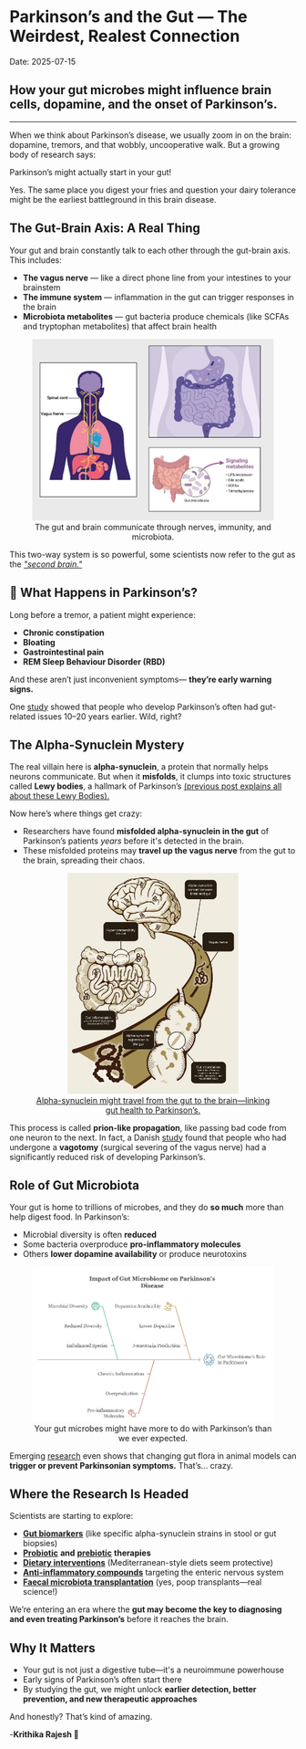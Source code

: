  
# Parkinson’s and the Gut — The Weirdest, Realest Connection
Date: 2025-07-15
## How your gut microbes might influence brain cells, dopamine, and the onset of Parkinson’s.
---


When we think about Parkinson’s disease, we usually zoom in on the brain: dopamine, tremors, and that wobbly, uncooperative walk. But a growing body of research says:

Parkinson’s might actually start in your gut! 
      
Yes. The same place you digest your fries and question your dairy tolerance might be the earliest battleground in this brain disease.

## The Gut-Brain Axis: A Real Thing
Your gut and brain constantly talk to each other through the gut-brain axis. This includes:

* **The vagus nerve** — like a direct phone line from your intestines to your brainstem
* **The immune system** — inflammation in the gut can trigger responses in the brain
* **Microbiota metabolites** — gut bacteria produce chemicals (like SCFAs and tryptophan metabolites) that affect brain health

<Figure style="text-align: center;">
<img src="../assets/Uno.jpg" alt="Me" width="500" />
<figcaption> The gut and brain communicate through nerves, immunity, and microbiota. </figcaption>
</figure>

This two-way system is so powerful, some scientists now refer to the gut as the [*"second brain."*](https://pmc.ncbi.nlm.nih.gov/articles/PMC4798912/)

## 🔬 What Happens in Parkinson’s?
Long before a tremor, a patient might experience:

* **Chronic constipation**
* **Bloating**
* **Gastrointestinal pain**
* **REM Sleep Behaviour Disorder (RBD)**
  
And these aren’t just inconvenient symptoms— **they’re early warning signs.**

One [study](https://www.nature.com/articles/s41531-025-00894-4) showed that people who develop Parkinson’s often had gut-related issues 10–20 years earlier. Wild, right?

## The Alpha-Synuclein Mystery
The real villain here is **alpha-synuclein**, a protein that normally helps neurons communicate. But when it **misfolds**, it clumps into toxic structures called **Lewy bodies**, a hallmark of Parkinson’s [(previous post explains all about these Lewy Bodies).](https://krithikarajesh.github.io/BenchToBrain.github.io/posts/view.html?post=next.md)

Now here’s where things get crazy:

* Researchers have found **misfolded alpha-synuclein in the gut** of Parkinson’s patients *years* before it's detected in the brain.
* These misfolded proteins may **travel up the vagus nerve** from the gut to the brain, spreading their chaos.

 <Figure style="text-align: center;">
<img src="../assets/Dos.jpg" alt="Me" width="300" />
<figcaption>
<a href="https://neurotorium.org/the-microbiome-gut-brain-axis-in-parkinsons-disease/" target="_blank">
    Alpha-synuclein might travel from the gut to the brain—linking gut health to Parkinson’s.
    </a>
</figcaption>
</figure>

This process is called **prion-like propagation**, like passing bad code from one neuron to the next.
In fact, a Danish [study](https://pmc.ncbi.nlm.nih.gov/articles/PMC5501039/#:~:text=The%20risk%20of%20developing%20PD,rather%20than%20via%20the%20bloodstream.) found that people who had undergone a **vagotomy** (surgical severing of the vagus nerve) had a significantly reduced risk of developing Parkinson’s.

## Role of Gut Microbiota
Your gut is home to trillions of microbes, and they do **so much** more than help digest food. In Parkinson’s:

* Microbial diversity is often **reduced**
* Some bacteria overproduce **pro-inflammatory molecules**
* Others **lower dopamine availability** or produce neurotoxins

<Figure style="text-align: center;">
<img src="../assets/Tres.jpg" alt="Me" width="500" />
<figcaption> Your gut microbes might have more to do with Parkinson’s than we ever expected. </figcaption>
</figure>

Emerging [research](https://www.sciencedirect.com/science/article/abs/pii/S0306452225007651) even shows that changing gut flora in animal models can **trigger or prevent Parkinsonian symptoms.** That’s... crazy.

## Where the Research Is Headed
Scientists are starting to explore:

* [**Gut biomarkers**](https://pmc.ncbi.nlm.nih.gov/articles/PMC11513973/) (like specific alpha-synuclein strains in stool or gut biopsies)
* [**Probiotic**](https://www.sciencedirect.com/science/article/pii/S0965229924000335) **and** [**prebiotic**](https://www.nature.com/articles/s41531-025-00885-5) **therapies**
* [**Dietary interventions**](https://pmc.ncbi.nlm.nih.gov/articles/PMC10836553/) (Mediterranean-style diets seem protective)
* [**Anti-inflammatory compounds**](https://www.sciencedirect.com/science/article/pii/S1568163722000605) targeting the enteric nervous system
* [**Faecal microbiota transplantation**](https://pmc.ncbi.nlm.nih.gov/articles/PMC10019775/) (yes, poop transplants—real science!)
  
We’re entering an era where the **gut may become the key to diagnosing and even treating Parkinson’s** before it reaches the brain.

## Why It Matters
* Your gut is not just a digestive tube—it's a neuroimmune powerhouse
* Early signs of Parkinson’s often start there
* By studying the gut, we might unlock **earlier detection, better prevention, and new therapeutic approaches**
  
And honestly? That’s kind of amazing.

-**Krithika Rajesh 🧠**
